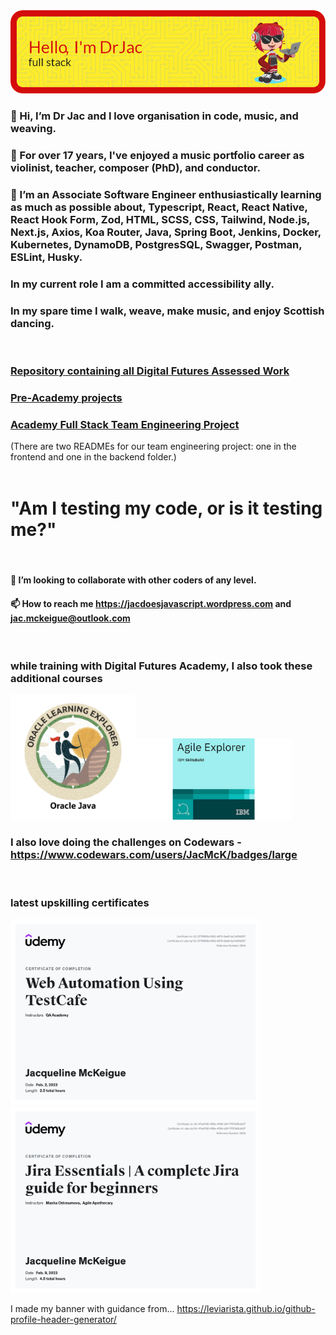 <img src="header-j.png" alt="Alt text" title="Header saying Hi I'm Dr Jac, Software Engineer, with a picture of a cartoon cat holding a laptop">

### 👋 Hi, I’m Dr Jac and I love organisation in code, music, and weaving.
### 👀 For over 17 years, I've enjoyed a music portfolio career as violinist, teacher, composer (PhD), and conductor.
### 🌱 I’m an Associate Software Engineer enthusiastically learning as much as possible about, Typescript, React, React Native, React Hook Form, Zod, HTML, SCSS, CSS, Tailwind, Node.js, Next.js, Axios, Koa Router, Java, Spring Boot, Jenkins, Docker, Kubernetes, DynamoDB, PostgresSQL, Swagger, Postman, ESLint, Husky.
### In my current role I am a committed accessibility ally.
### In my spare time I walk, weave, make music, and enjoy Scottish dancing.

<br>

### [Repository containing all Digital Futures Assessed Work](https://github.com/JacDoesJS/Digital-Futures)
### [Pre-Academy projects](https://github.com/JacDoesJS/pre-Academy-work)
### [Academy Full Stack Team Engineering Project](https://github.com/SE-group-3-group-project)
(There are two READMEs for our team engineering project: one in the frontend and one in the backend folder.)
<br>
<br>

#          "Am I testing my code, or is it testing me?"
<br>

#### 💞️ I’m looking to collaborate with other coders of any level.
#### 📫 How to reach me https://jacdoesjavascript.wordpress.com  and jac.mckeigue@outlook.com
<br>


### while training with Digital Futures Academy, I also took these additional courses
<img src="explorer.png" width=200><img src="Agileexp.jpg" width=250>
<br>
### I also love doing the challenges on Codewars - https://www.codewars.com/users/JacMcK/badges/large
<br>

### latest upskilling certificates
<img src="testcafe.jpg" width=400><img src="Jira.jpg" width=400>


I made my banner with guidance from... https://leviarista.github.io/github-profile-header-generator/

<!---
JacDoesJS/JacDoesJS is a ✨ special ✨ repository because its `README.md` (this file) appears on your GitHub profile.
You can click the Preview link to take a look at your changes.
--->
